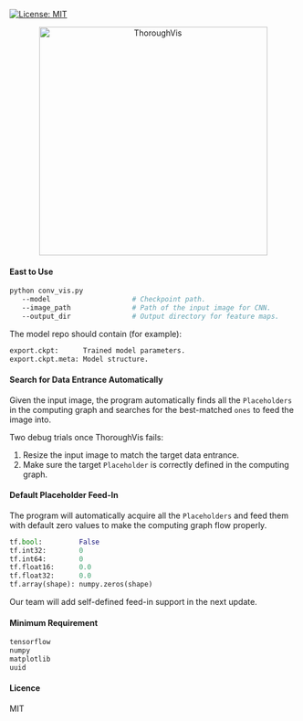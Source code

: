 [![License: MIT](https://img.shields.io/badge/License-MIT-yellow.svg)](https://opensource.org/licenses/MIT)

<div align=center><img alt="ThoroughVis" width="400" src="https://raw.githubusercontent.com/ThoroughImages/ThoroughVis/master/resources/ThoroughVis.png"/></div>

#### East to Use

```bash
python conv_vis.py            
   --model                    # Checkpoint path.
   --image_path               # Path of the input image for CNN.
   --output_dir               # Output directory for feature maps. 
```

The model repo should contain (for example):

```bash
export.ckpt:      Trained model parameters.
export.ckpt.meta: Model structure.
```
#### Search for Data Entrance Automatically

Given the input image, the program automatically finds all the `Placeholders` in the computing graph and searches for the best-matched `ones` to feed the image into.

Two debug trials once ThoroughVis fails:
1. Resize the input image to match the target data entrance.
2. Make sure the target `Placeholder` is correctly defined in the computing graph.

#### Default Placeholder Feed-In

The program will automatically acquire all the `Placeholders` and feed them with default zero values to make the computing graph flow properly.

```python
tf.bool:         False
tf.int32:        0
tf.int64:        0
tf.float16:      0.0
tf.float32:      0.0
tf.array(shape): numpy.zeros(shape)
```

Our team will add self-defined feed-in support in the next update.

#### Minimum Requirement
```bash
tensorflow
numpy 
matplotlib
uuid
```

#### Licence
MIT
